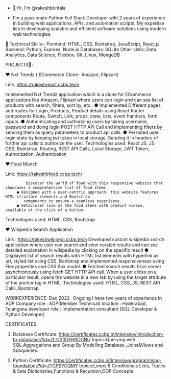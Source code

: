 - 👋 Hi, I’m @rakeshbontala

- I'm a passionate Python Full Stack Developer with 2 years of experience in building web applications, APIs, and automation scripts. My expertise lies in developing scalable and efficient software solutions using modern web technologies.

🥇 Technical Skills:-
 Frontend: HTML, CSS, Bootstrap, JavaScript, React.js
 Backend: Python, Express, Node.js
 Databases: SQLite
 Other skills: Data Analytics, Data Science, Flexbox, Git, Linux,
 MongoDB

PROJECTS🥇:

❤️ Nxt Trendz ( ECommerce Clone- Amazon, Flipkart) 

Link: https://rakeshreact.ccbp.tech
 
 Implemented Nxt Trendz application which is a clone for ECommerce applications like Amazon, Flipkart where
 users can login and can see list of products with search, filters, sort by, etc..
      ● Implemented Different pages and routes for Login, Products, Product details using React Router
        components Route, Switch, Link, props, state, lists, event handlers, form inputs.
      ● Authenticating and authorizing users by taking username, password and doing login POST HTTP API
        Call and implementing filters by sending them as query parameters to product api calls.
      ● Persisted user login state by keeping jwt token in local storage, Sending it in headers of further api calls
        to authorize the user.
  Technologies used: React JS, JS, CSS, Bootstrap, Routing, REST API Calls, Local Storage, JWT Token, Authorization, Authentication

 
 ❤️ Food Munch 
 
 Link: https://rakeshbfood.ccbp.tech/
 
             Discover the world of food with this responsive website that showcases a comprehensive list of food items.
         ● Designed with a user-centric approach, this website features HTML structure elements and Bootstrap
            components to ensure a seamless experience.
         ● Getacloser look at the food items with product videos, available at the click of a button.
   Technologies used: HTML, CSS, Bootstrap

             
 ❤️ Wikipedia Search Application 

 Link : https://rakeshwikipedi.ccbp.tech
             Developed custom wikipedia search application where user can search and view curated results and can see
             detailed explanation in wikipedia by clicking on the specific result
            ● Displayed list of search results with HTML list elements with hyperlink as url, styled list using CSS,
                  Bootstrap and implemented responsiveness using Flex properties and CSS Box model.
            ● Fetched search results from server asynchronously using fetch GET HTTP API call. When a user clicks
                on a particular result, opens the website in a new tab by using the target attribute of the anchor tag in
               HTML.
  Technologies used: HTML, CSS, JS, REST API Calls, Bootstrap


WORKEXPERIENCE:  Dec 2022- Ongoing
  I have two years of experience in ADP Company 
 role           : ADP(Member Technical)
 location       : Hyderabad, Telangana
 developer role : Implementation consultant (SQL Developer & Python Developer)

CERTIFICATES
 
 1) Database Certificate:
 https://certificates.ccbp.in/intensive/introduction-to-databases?id=ZL%20DFHRDCNU
      topics:Querying with SQL,Aggregations and Group By Modelling Database ,Joins&Views and Subqueries.
 
 2) Python Certificate:
 https://certificates.ccbp.in/intensive/programming-foundations?id=JTGPSYGQMY
      topics:Loops & Conditionals Lists, Tuples & Sets Dictionaries,Functions & Recursion,OOP Concepts
